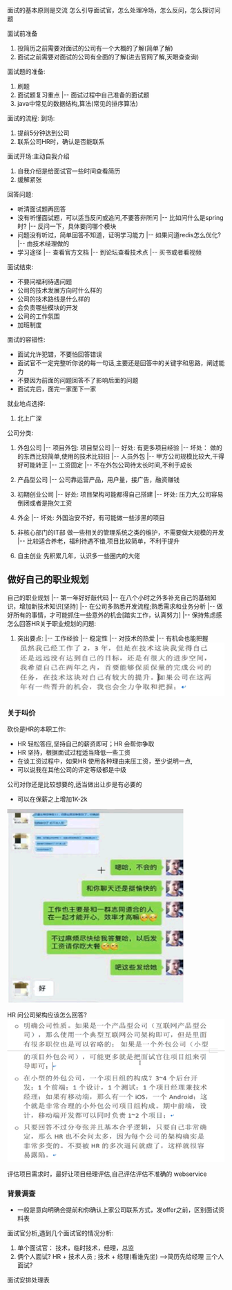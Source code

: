 
面试的基本原则是交流
怎么引导面试官，怎么处理冷场，怎么反问，怎么探讨问题

面试前准备
1. 投简历之前需要对面试的公司有一个大概的了解(简单了解)
2. 面试之前需要对面试的公司有全面的了解(进去官网了解,天眼查查询)

面试题的准备:
1. 刷题
2. 面试题复习重点
    |-- 面试过程中自己准备的面试题
3. java中常见的数据结构,算法(常见的排序算法)


面试的流程:
到场:
1. 提前5分钟达到公司
2. 联系公司HR时，确认是否能联系

面试开场:主动自我介绍
1. 自我介绍是给面试官一些时间查看简历
2. 缓解紧张

回答问题:
* 听清面试题再回答
* 没有听懂面试题，可以适当反问或追问,不要答非所问
    |-- 比如问什么是spring时?
    |-- 反问一下，具体要问哪个模块
* 问题没有听过，简单回答不知道，证明学习能力
    |-- 如果问道redis怎么优化?
    |-- 由技术经理做的
* 学习途径
    |-- 查看官方文档
    |-- 到论坛查看技术点
    |-- 买书或者看视频

面试结束:
* 不要问福利待遇问题
* 公司的技术发展方向时什么样的
* 公司的技术路线是什么样的
* 会负责哪些模块的开发
* 公司的工作氛围
* 加班制度

面试的容错性:
* 面试允许犯错，不要怕回答错误
* 面试官不一定完整听你说的每一句话,主要还是回答中的关键字和思路，阐述能力
* 不要因为前面的问题回答不了影响后面的问题
* 面试完后，面完一家面下一家


就业地点选择:
1. 北上广深


公司分类:
1. 外包公司
  |-- 项目外包: 项目型公司
      |-- 好处: 有更多项目经验
      |-- 坏处： 做的的东西比较简单,使用的技术比较旧
  |-- 人员外包
      |-- 甲方公司规模比较大,干得好可能转正
      |-- 工资固定
  |-- 不在外包公司待太长时间,不利于成长

2. 产品型公司
  |-- 公司靠运营产品，用户量，接广告，融资赚钱
3. 初期创业公司
  |-- 好处: 项目架构可能都得自己搭建
  |-- 坏处: 压力大,公司容易倒闭或者是拖欠工资
4. 外企
  |-- 坏处: 外国治安不好，有可能做一些涉黑的项目
5. 非核心部门的IT部
做一些相关的管理系统之类的维护，不需要做大规模的开发
  |-- 比较适合养老，福利待遇不错,项目比较简单，不利于提升
6. 自主创业
  先积累几年，认识多一些圈内的大佬

## 做好自己的职业规划
自己的职业规划
   |-- 第一年好好敲代码
   |-- 在八个小时之外多补充自己的基础知识，增加新技术知识[坚持]
   |-- 在公司多熟悉开发流程;熟悉需求和业务分析
   |-- 做好所有的事情，才可能抓住一些意外的机会[踏实工作，认真努力]
   |-- 保持焦虑感
怎么回答HR关于职业规划的问题:
1. 突出要点:
        |-- 工作经验
        |-- 稳定性
        |-- 对技术的热爱
        |-- 有机会也能把握
![](assets/01_就业相关-f4eb8859.png)

### 关于叫价
砍价是HR的本职工作:
* HR 轻松答应,坚持自己的薪资即可；HR 会帮你争取
* HR 坚持，根据面试过程适当降低一些工资
* 在谈工资过程中，如果HR 使用各种理由来压工资，至少说明一点,
* 可以说我在其他公司的评定等级都是中级

公司对你还是比较想要的,适当做出让步是有必要的
* 可以在保薪之上增加1K-2k

![](assets/01_就业相关-9e2e326e.png)

HR 问公司架构应该怎么回答?
![](assets/01_就业相关-c5960b1c.png)

评估项目需求时，最好让项目经理评估,自己评估评估不准确的
webservice


### 背景调查

* 一般是意向明确会提前和你确认上家公司联系方式，发offer之前，区别面试资料表

面试官分析,遇到几个面试官的情况分析:
1. 单个面试官： 技术，临时技术，经理，总监
2. 俩个人面试?
    HR + 技术人员 ;
    技术 + 经理(看谁先坐)
        -->简历先给经理
   三个人面试?

面试安排处理表
